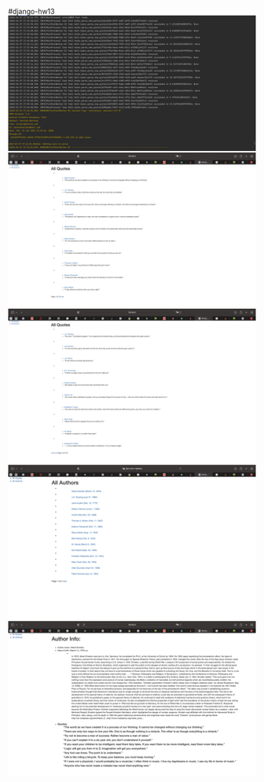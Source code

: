 #django-hw13
![](img/png1.png)
![](img/png2.png)
![](img/png3.png)
![](img/png4.png)
![](img/png5.png)